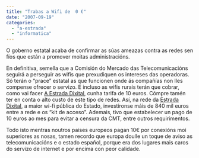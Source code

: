 ```yaml
---
title: "Trabas a Wifi de  0 €"
date: "2007-09-19"
categories: 
  - "a-estrada"
  - "informatica"
---
```


O goberno estatal acaba de confirmar as súas ameazas contra as redes sen fíos que están a promover moitas administracións.

En definitiva, semella que a Comisión do Mercado das Telecomunicacións seguirá a perseguir as wifis que prexudiquen os intereses das operadoras. Só terán o “prace” estatal as que funcionen onde ás compañías non lles compense ofrecer o servizo. E incluso as wifis rurais terán que cobrar, como vai facer [A Estrada Dixital](http://www.aestradadixital.org/), cunha tarifa de 10 euros. Cómpre tamén ter en conta o alto custo de este tipo de redes. Así, na rede da [Estrada Dixital](http://www.aestradadixital.org/), a maior wi-fi pública do Estado, investíronse máis de 840 mil euros entre a rede e os “kit de acceso”. Ademais, tivo que estabelecer un pago de 10 euros ao mes para evitar a censura da CMT, entre outros requirimentos.

Todo isto mentras noutros paises europeos pagan 10€ por conexións moi superiores as nosas, tamen recordo que europa doulle un toque de aviso as telecomunicacións e o estado español, porque era dos lugares mais caros do servizo de internet e por encima con peor calidade.
